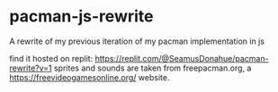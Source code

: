 # pacman-js-rewrite
A rewrite of my previous iteration of my pacman implementation in js


find it hosted on replit: https://replit.com/@SeamusDonahue/pacman-rewrite?v=1
sprites and sounds are taken from freepacman.org, a https://freevideogamesonline.org/ website.